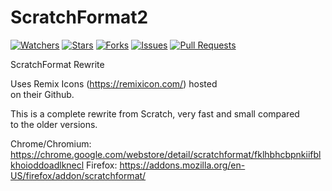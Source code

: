 # ScratchFormat2
[![Watchers](https://img.shields.io/github/watchers/ScratchFormat/ScratchFormat2?color=Green&label=Watchers)](https://github.com/ScratchFormat/ScratchFormat2/watchers) [![Stars](https://img.shields.io/github/stars/ScratchFormat/ScratchFormat2?color=green&label=Stars)](https://github.com/ScratchFormat/ScratchFormat2/stargazers) [![Forks](https://img.shields.io/github/forks/ScratchFormat/ScratchFormat2?color=Green&label=Forks)](https://github.com/ScratchFormat/ScratchFormat2/network/members) [![Issues](https://img.shields.io/github/issues/ScratchFormat/ScratchFormat2?label=Issues)](https://github.com/ScratchFormat/ScratchFormat2/issues) [![Pull Requests](https://img.shields.io/github/issues-pr/ScratchFormat/ScratchFormat2?label=Pull%20Requests)](https://github.com/ScratchFormat/ScratchFormat2/pulls)

ScratchFormat Rewrite

Uses Remix Icons (https://remixicon.com/) hosted  
on their Github.  

This is a complete rewrite from Scratch, very fast and small compared  
to the older versions.

Chrome/Chromium: https://chrome.google.com/webstore/detail/scratchformat/fklhbhcbpnkiifblkhoioddoadlknecl
Firefox: https://addons.mozilla.org/en-US/firefox/addon/scratchformat/
